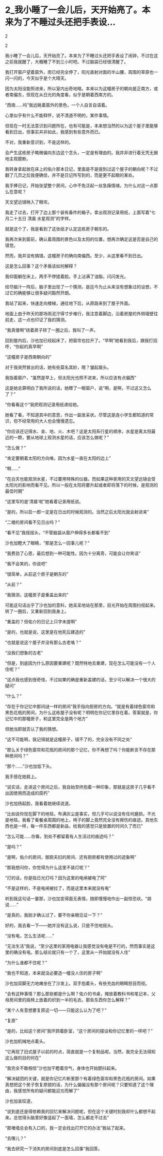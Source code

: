 # 2_我小睡了一会儿后，天开始亮了。本来为了不睡过头还把手表设...

2

2

我小睡了一会儿后，天开始亮了。本来为了不睡过头还把手表设了闹钟，不过在这之前我就醒了，大概睡了不到三小时吧。不过脑袋已经很清醒了。

我打开窗户望着窗外，雨已经完全停了，阳光直射对面的半山腰，周围的草原也一闪一闪的，今天似乎是个大晴天。

因为太阳没能照进来，所以室内出奇地暗。本来以为这幢房子的朝向是正南方，或者南偏东，但现在从日光的角度看，似乎是朝着西南方的。

“西南……吗”我远眺着窗外的景色，一个人自言自语着。

心里似乎有什么不能释怀，说不清道不明的，某件事情。

但现在一时无法意识到问题所在，也有可能是，本来想当然的以为这个屋子里能够看到日出，但事实并非如此，我感到有些意外而已。

不对，我重新意识到，不是这样的。

会产生这栋房子略微偏向东边这个念头，一定是有理由的。我并非进行着无凭无据地主观臆断。

我转身拿起放在床上的佑介那本日记，里面是不是提到过这个屋子的朝向呢？不过翻了几页之后我便确信，并不是日记所写到的，而是更不起眼的某处。

我手捧日记，开始张望整个房间，心中不免泛起一丝急躁情绪。为什么对这一点那么在意呢？

天文望远镜映入了眼帘。

我走了过去，打开了边上那个装有备件的箱子。拿出观测记录用纸，上面写着“七月二十五日 清晨 水星观测”的字样。

就是这个了，我是看到了这张纸才认定这栋房子朝东的。

我再次来到窗前，确认着周围的景色以及太阳的位置，想再次确定这是否是自己的错觉。

然而，我并没有搞错。这幢房子的确向南偏西。至少，从这里看不到日出。

这是怎么回事？这个矛盾该如何解释？

我仰面躺在床上，两手不停搓着脸。手上沾满了油脂，闪闪发光。

绞尽脑汁一阵后，脑子里出现了一个猜测，是迄今为止从来没有想象过的设想，不过它的确能够让很多疑问豁然开朗。

我站了起来，快速走向楼梯，通往地下后，从原路来到了屋子外面。

地面上由于昨天的那场雨泥泞得寸步难行，我注意着脚边，沿着房屋的外侧墙壁往前走，这一点也印证了我的猜测。

“我真傻啊”绕着房子转了一圈之后，我叫了一声。

回到屋内后，沙也加已经起床了，把窗帘也拉开了。“早啊”她看到我后，跟我打招呼，“你起的真早啊”

“这幢房子是西南朝向的”

对于我突然冒出的话，她有些莫名其妙，嗯？皱起眉头。

我指着窗户，“虽然是早上，但太阳光也照不进来，所以应该有点偏西”

这是她总算明白了我所说的话，她瞟了一眼窗户，说“啊，是啊，不过这又怎么了？”

“你看看这个”我把观测记录用纸递给她。

她看了看，不知道其中的意思，作出一副发呆状。尽管这是连小学生都知道的常识，但不经常用的大人也会慢慢遗忘。

“你应该还记得水、金、地、火、木吧？这是太阳系行星的顺序。水星是离太阳最近的一颗，要从地球上观测水星的话，应该怎么做呢？”

“怎么做？”

“肯定要朝着太阳的方向咯，因为水星一直在太阳的边上”

“啊……”

“在白天也能观测水星，不过要用特殊的仪器。而如果这种家用的天文望远镜会受太阳光的影响而看不见。所以一般在太阳将要升起或者即将落下的时候，是观测的最佳时期”

“这里写的是‘清晨’呢”她看着记录用纸说。

“是的，所以启一郎一定是在日出的时候观测的。当然之后太阳光就会射进来”

“二楼的房间看不见日出吗？”

“看不见”我摇摇头，“不管脑袋从窗户伸得多长都看不到”

沙也加瞪大了眼睛，“那是怎么一回事儿呢？”

“我费劲了心思，最后想到一种可能性。因为十分离奇，可能会让你笑话”

“我不会笑的，你说吧”

“很简单，从前这个房子是朝东的”

“从前？”

“我猜测，这幢房子是重盖出来的”

可能这句话出乎了沙也加的意料，她呆呆地站在那里，目光开始在周围扫视起来。转了一圈后，又重新回到我身上。

“重盖的？但佑介的日记上只字未提啊”

“是的，也就是说，这里是在他死后建造的”

“也就是说这个屋子并没有那么古老咯？”

“没我们想象的古老”

“但是，到底因为什么原因要重建呢？既然特地去重建，现在怎么可能没有一个人住呢？”

“这点我也感到很奇怪，不过如果的确是重新盖建的话，至少可以解决一个很大的疑问”

“什么？”

“存在于你记忆中那间谜一样的房间”我手指向厨房的方向。“就是有着绿色窗帘和黑色花瓶的房间，为什么这栋屋子没有呢？明明在你记忆里存在着。答案就是，你记忆中的那幢房子，和这里完全是两个地方”

但她当即就否认了我的猜想。

“这不可能啊，我记得就是这幢房子，错不了的，完全没有不同之处”

“那么关于绿色窗帘和花瓶的房间的那个记忆，你不再想了吗？你能断言不存在那种房间吗？”

“那个……”沙也加低下头。

我手搭在她肩上。

“说实话，走进这个房间之后，我自始至终抱着一种印象，那就是这房子几乎看不出因使用而造成的腐朽”

沙也加扬起脸，我看着她继续说道。

“比如说你现在脚下的地毯，布满灰尘是事实，但几乎可以说没有任何磨损。不光是地毯，我看了看餐桌周围的地上，椅子的脚上竟然完全没有擦伤的痕迹。其他东西也是一样，每一件东西都是新品，给我的感觉只是放置的时间久了而已”

“怎么可能……你看，到处不都留着有人生活过的痕迹吗？”

“是吗？”

“是啊，佑介的房间，御厨夫妇的房间、还有厨房都有使用过的迹象啊”

“那我想问你，你觉得为什么这里不装灯呢？”

“灯的话，你是指日光灯吗？因为这里的电闸被电了阿”

“不是这样的，不是电闸被拉了，而是这里本来就没有电”

听到我这句话一霎那，沙也加变得面无表情，随即慢慢地作出一副惊恐状。“胡说……”

“是真的，我刚才确认过了，要不你亲眼见证一下？”

好的，我去看一下——她并没有这么说，只是不住地摇头。

“没有电，怎么生活呢……”

“无法生活”我说，“至少这里的家用电器让我感觉没有电是不行的，然而事实是这里的确没有电。那么结论就只有一个了，这里从一开始就没有人住”

“为什么谁都不住呢？”

“我也不知道，本来就没必要造一幢没人住的房子啊”

沙也加双脚无力地瘫坐在了沙发上。双手抱着头，有些充血的眼睛怒目而视。

“会有这种事情？那么那些都是什么啊？佑介的书桌，摊放着教科书和笔记本，父母房间里的摇椅上放着的织到一半的毛衣。那些东西你怎么解释？”

“某个人有意想要复原这一切——只能这么认为了吧？”

“复原”

“是的，比如这个房间”我环顾着卧室，“这个房间的摆设和你记忆里的一样吧？”

沙也加机械地点着头。

“它再现了旧式屋子以前的时点，简直就是一个复制品呢。当然，我完全无法得知这么做的目的何在”

“我完全不敢相信”沙也加干瞪着空气，身体也开始颤抖起来。

“解决疑团的关键，就是你记忆片断里那个有着绿色窗帘和黑色花瓶的房间。如果真想把这个房子恢复原貌的话，为什么偏偏没有那个房间呢？只要知道了这个理由，我感觉所有的疑问都能迎刃而解了”

沙也加哀叹道，

“说到底还是得依赖我的回忆来解决问题呢，但在这个关键时刻我却什么都想不起来。总觉得头脑里好像竖起了一面墙，怎么都走不过去”

“那堵墙总会有入口的，我一定会找出打开它的办法”我站了起来。

“去哪儿？”

“我去研究一下消失的房间到底是怎么回事”我回答。